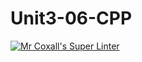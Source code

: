 # Unit3-06-CPP
[![Mr Coxall's Super Linter](https://github.com/ICS3U-C-Programming-ReidM/Unit3-06-CPP/workflows/Mr%20Coxall's%20Super%20Linter/badge.svg)](https://github.com/ICS3U-C-Programming-ReidM/Unit3-06-CPP/actions/)
